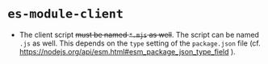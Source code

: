 # `es-module-client`

* The client script ~~must  be named `*.mjs` as well~~. The script can be named `.js` as well. This depends on the
  `type` setting of the `package.json` file (cf. https://nodejs.org/api/esm.html#esm_package_json_type_field ).
